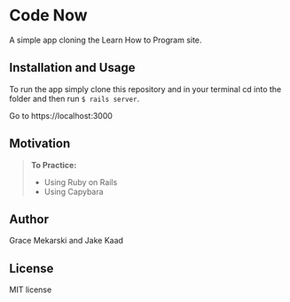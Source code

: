 Code Now
==============

A simple app cloning the Learn How to Program site.

Installation and Usage
------------
To run the app simply clone this repository and in your terminal cd into the folder and then run
`$ rails server`.

Go to https://localhost:3000

Motivation
--------
> **To Practice:**
>- Using Ruby on Rails
>- Using Capybara


Author
------

Grace Mekarski and Jake Kaad

License
-------

MIT license
